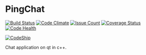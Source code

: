 # PingChat
[![Build Status](https://travis-ci.org/HoudayerPierre/PingChat.svg)](https://travis-ci.org/HoudayerPierre/PingChat)
[![Code Climate](https://codeclimate.com/github/HoudayerPierre/PingChat/badges/gpa.svg)](https://codeclimate.com/github/HoudayerPierre/PingChat)
[![Issue Count](https://codeclimate.com/github/HoudayerPierre/PingChat/badges/issue_count.svg)](https://codeclimate.com/github/HoudayerPierre/PingChat)
[![Coverage Status](https://coveralls.io/repos/HoudayerPierre/PingChat/badge.svg?branch=master&service=github)](https://coveralls.io/github/HoudayerPierre/PingChat?branch=master)
[![Code Health](https://landscape.io/github/HoudayerPierre/PingChat/master/landscape.svg?style=flat)](https://landscape.io/github/HoudayerPierre/PingChat/master)

[![CodeShip](https://codeship.com/projects/b28d1140-8890-0133-dcad-2eae657aa6d0/status?branch=master)](https://codeship.com/github/HoudayerPierre/PingChat/master)

Chat application on qt in c++.
